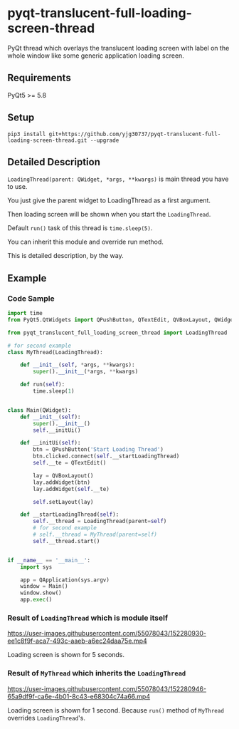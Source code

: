 # pyqt-translucent-full-loading-screen-thread
PyQt thread which overlays the translucent loading screen with label on the whole window like some generic application loading screen.

## Requirements
PyQt5 >= 5.8

## Setup
```pip3 install git+https://github.com/yjg30737/pyqt-translucent-full-loading-screen-thread.git --upgrade```

## Detailed Description
```LoadingThread(parent: QWidget, *args, **kwargs)``` is main thread you have to use. 

You just give the parent widget to LoadingThread as a first argument. 

Then loading screen will be shown when you start the ```LoadingThread```. 

Default ```run()``` task of this thread is ```time.sleep(5)```. 

You can inherit this module and override run method.

This is detailed description, by the way.

## Example
### Code Sample
```python
import time
from PyQt5.QtWidgets import QPushButton, QTextEdit, QVBoxLayout, QWidget, QApplication

from pyqt_translucent_full_loading_screen_thread import LoadingThread

# for second example
class MyThread(LoadingThread):

    def __init__(self, *args, **kwargs):
        super().__init__(*args, **kwargs)

    def run(self):
        time.sleep(1)


class Main(QWidget):
    def __init__(self):
        super().__init__()
        self.__initUi()

    def __initUi(self):
        btn = QPushButton('Start Loading Thread')
        btn.clicked.connect(self.__startLoadingThread)
        self.__te = QTextEdit()

        lay = QVBoxLayout()
        lay.addWidget(btn)
        lay.addWidget(self.__te)

        self.setLayout(lay)

    def __startLoadingThread(self):
        self.__thread = LoadingThread(parent=self)
        # for second example
        # self.__thread = MyThread(parent=self) 
        self.__thread.start()


if __name__ == '__main__':
    import sys

    app = QApplication(sys.argv)
    window = Main()
    window.show()
    app.exec()
```

### Result of ```LoadingThread``` which is module itself

https://user-images.githubusercontent.com/55078043/152280930-ee1c8f9f-aca7-493c-aaeb-a6ec24daa75e.mp4

Loading screen is shown for 5 seconds.

### Result of ```MyThread``` which inherits the ```LoadingThread```

https://user-images.githubusercontent.com/55078043/152280946-65a9df9f-ca6e-4b01-8c43-e68304c74a66.mp4

Loading screen is shown for 1 second. Because ```run()``` method of ```MyThread``` overrides ```LoadingThread```'s.




